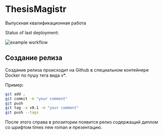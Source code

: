 # ThesisMagistr
Выпускная квалификационная работа 

Status of last deployment:

![example workflow](https://github.com/NikitaDmitryuk/ThesisMagistr/actions/workflows/main.yml/badge.svg)

## Создание релиза

Создание релиза происходит на Github в специальном контейнере Docker по пушу тега вида v*. 

Пример:

```bash
git add .
git commit -m "your comment"
git push
git tag -a v0.1 -m "your comment"
git push --tags
```

После этого справа в рпозитории появится релиз содержащий диплом со шрифтом times new roman и презентацию. 
